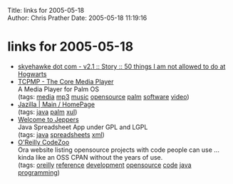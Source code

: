 Title: links for 2005-05-18  
Author: Chris Prather
Date: 2005-05-18 11:19:16

# links for 2005-05-18
<ul class="delicious">
	<li>
		<div class="delicious-link"><a href="http://www.skyehawke.com/archive/story.php?no=7933&chapter=2">skyehawke dot com - v2.1 :: Story :: 50 things I am not allowed to do at Hogwarts</a></div>
	</li>
	<li>
		<div class="delicious-link"><a href="http://tcpmp.corecodec.org/">TCPMP - The Core Media Player</a></div>
		<div class="delicious-extended">A Media Player for Palm OS</div>
		<div class="delicious-tags">(tags: <a href="http://del.icio.us/perigrin/media">media</a> <a href="http://del.icio.us/perigrin/mp3">mp3</a> <a href="http://del.icio.us/perigrin/music">music</a> <a href="http://del.icio.us/perigrin/opensource">opensource</a> <a href="http://del.icio.us/perigrin/palm">palm</a> <a href="http://del.icio.us/perigrin/software">software</a> <a href="http://del.icio.us/perigrin/video">video</a>)</div>
	</li>
	<li>
		<div class="delicious-link"><a href="http://jazilla.mcbridematt.dhs.org/pmwiki.php">Jazilla | Main / HomePage</a></div>
		<div class="delicious-tags">(tags: <a href="http://del.icio.us/perigrin/java">java</a> <a href="http://del.icio.us/perigrin/palm">palm</a> <a href="http://del.icio.us/perigrin/xul">xul</a>)</div>
	</li>
	<li>
		<div class="delicious-link"><a href="http://jeppers.sourceforge.net/index.html">Welcome to Jeppers</a></div>
		<div class="delicious-extended">Java Spreadsheet App under GPL and LGPL</div>
		<div class="delicious-tags">(tags: <a href="http://del.icio.us/perigrin/java">java</a> <a href="http://del.icio.us/perigrin/spreadsheets">spreadsheets</a> <a href="http://del.icio.us/perigrin/xml">xml</a>)</div>
	</li>
	<li>
		<div class="delicious-link"><a href="http://www.codezoo.com/">O'Reilly CodeZoo</a></div>
		<div class="delicious-extended">Ora website listing opensource projects with code people can use ... kinda like an OSS CPAN without the years of use.</div>
		<div class="delicious-tags">(tags: <a href="http://del.icio.us/perigrin/oreilly">oreilly</a> <a href="http://del.icio.us/perigrin/reference">reference</a> <a href="http://del.icio.us/perigrin/development">development</a> <a href="http://del.icio.us/perigrin/opensource">opensource</a> <a href="http://del.icio.us/perigrin/code">code</a> <a href="http://del.icio.us/perigrin/java">java</a> <a href="http://del.icio.us/perigrin/programming">programming</a>)</div>
	</li>
</ul>

